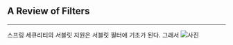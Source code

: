 ## A Review of Filters
---
스프링 세큐리티의 서블릿 지원은 서블릿 필터에 기초가 된다. 그래서 
![사진](https://docs.spring.io/spring-security/reference/_images/servlet/architecture/filterchain.png)


